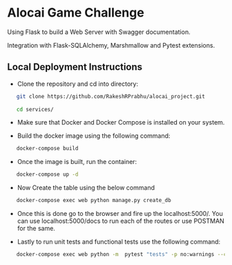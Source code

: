 
# Alocai Game Challenge

Using Flask to build a Web Server with Swagger documentation.

Integration with Flask-SQLAlchemy, Marshmallow and Pytest extensions.





## Local Deployment Instructions

- Clone the repository and cd into directory:

```bash
   git clone https://github.com/RakeshRPrabhu/alocai_project.git
  
   cd services/
```

- Make sure that Docker and Docker Compose is installed on your system.

- Build the docker image using the following command:

```bash
   docker-compose build
```
- Once the image is built, run the container:

```bash
   docker-compose up -d
```

- Now Create the table using the below command

```bash
   docker-compose exec web python manage.py create_db
```

- Once this is done go to the browser and fire up the localhost:5000/. You can use localhost:5000/docs to run each of the routes or use POSTMAN for the same.

- Lastly to run unit tests and functional tests use the following command:

```bash
   docker-compose exec web python -m  pytest "tests" -p no:warnings --cov
```